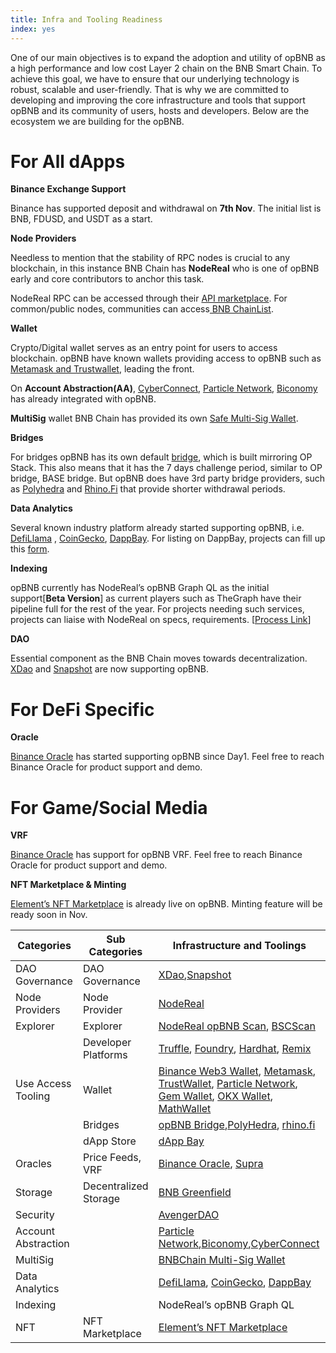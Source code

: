 ```yaml
---
title: Infra and Tooling Readiness 
index: yes
---
```


One of our main objectives is to expand the adoption and utility of opBNB as a high performance and low cost Layer 2 chain on the BNB Smart Chain. To achieve this goal, we have to ensure that our underlying technology is robust, scalable and user-friendly. That is why we are committed to developing and improving the core infrastructure and tools that support opBNB and its community of users, hosts and developers. Below are the ecosystem we are building for the opBNB.

# For All dApps

**Binance Exchange Support** 

Binance has supported deposit and withdrawal on **7th Nov**. The initial list is BNB, FDUSD, and USDT as a start. 

**Node Providers** 

Needless to mention that the stability of RPC nodes is crucial to any blockchain, in this instance BNB Chain has **NodeReal** who is one of opBNB early and core contributors to anchor this task. 

NodeReal RPC can be accessed through their [API marketplace](https://nodereal.io/api-marketplace/explore?chains=opbnb). For common/public nodes, communities can access[ BNB ChainList](https://www.bnbchainlist.org/). 

**Wallet** 

Crypto/Digital wallet serves as an entry point for users to access blockchain. opBNB have known wallets providing access to opBNB such as [Metamask and Trustwallet](https://docs.bnbchain.org/opbnb-docs/docs/build-on-opbnb/wallet-configuration), leading the front. 

On **Account Abstraction(AA)**, [CyberConnect](https://cyberconnect.me/), [Particle Network](https://wallet.particle.network/), [Biconomy](https://docs.biconomy.io/supportedchains/) has already integrated with opBNB. 

**MultiSig** wallet BNB Chain has provided its own [Safe Multi-Sig Wallet](https://docs.bnbchain.org/opbnb-docs/docs/build-on-opbnb/multisig-wallet). 

**Bridges** 

For bridges opBNB has its own default [bridge](https://opbnb-bridge.bnbchain.org/deposit), which is built mirroring OP Stack. This also means that it has the 7 days challenge period, similar to OP bridge, BASE bridge. But opBNB does have 3rd party bridge providers, such as [Polyhedra](https://zkbridge.com/opbnb) and [Rhino.Fi](https://app.rhino.fi/bridge?token=BNB&chainOut=OPBNB&chain=BINANCE) that provide shorter withdrawal periods. 

**Data Analytics**

Several known industry platform already started supporting opBNB, i.e. [DefiLlama](https://defillama.com/chain/opBNB) , [CoinGecko](https://www.coingecko.com/en/chains/opbnb), [DappBay](https://dappbay.bnbchain.org/ranking/chain/opbnb). For listing on DappBay, projects can fill up this [form](https://dappbay.bnbchain.org/submit-dapp).

**Indexing** 

opBNB currently has NodeReal’s opBNB Graph QL as the initial support[**Beta Version**] as current players such as TheGraph have their pipeline full for the rest of the year. For projects needing such services, projects can liaise with NodeReal on specs, requirements. [[Process Link](https://docs.google.com/document/d/1R0RcHKU27lBPMaSmwhwijlXLTQhs0Haa9LtKsxJbeAc/edit)]

**DAO** 

Essential component as the BNB Chain moves towards decentralization. [XDao](https://www.xdao.app/204) and [Snapshot](https://snapshot.org/#/?filter=networks&q=opbnb) are now supporting opBNB. 

# For DeFi Specific

**Oracle** 

[Binance Oracle](https://oracle.binance.com/docs/) has started supporting opBNB since Day1. Feel free to reach Binance Oracle for product support and demo.

# For Game/Social Media

**VRF** 

[Binance Oracle](https://oracle.binance.com/docs/vrf/overview) has support for opBNB VRF. Feel free to reach Binance Oracle for product support and demo. 

**NFT Marketplace & Minting** 

[Element’s NFT Marketplace](https://element.market/opbnb) is already live on opBNB. Minting feature will be ready soon in Nov. 



| Categories          | Sub Categories        | Infrastructure and Toolings                                  |
| ------------------- | --------------------- | ------------------------------------------------------------ |
| DAO Governance      | DAO Governance        | [XDao](https://www.xdao.app/204),[Snapshot](https://snapshot.org/#/?filter=networks&q=opbnb) |
| Node Providers      | Node Provider         | [NodeReal](https://nodereal.io/meganode)                     |
| Explorer            | Explorer              | [NodeReal opBNB Scan](https://mainnet.opbnbscan.com), [BSCScan](https://opbnb.bscscan.com/) |
|                     | Developer Platforms   | [Truffle](https://trufflesuite.com/), [Foundry](https://book.getfoundry.sh/), [Hardhat](https://hardhat.org/), [Remix](https://remix.ethereum.org/) |
| Use Access Tooling  | Wallet                | [Binance Web3 Wallet](https://www.binance.com/en/web3wallet), [Metamask](https://metamask.io/), [TrustWallet](https://trustwallet.com/), [Particle Network](https://wallet.particle.network/), [Gem Wallet](https://gemwallet.com/), [OKX Wallet](https://www.okx.com/nl/web3), [MathWallet](https://mathwallet.org/en-us/) |
|                     | Bridges               | [opBNB Bridge](https://opbnb-bridge.bnbchain.org/deposit),[PolyHedra](https://zkbridge.com/), [rhino.fi](https://app.rhino.fi/bridge?token=BNB&chainOut=OPBNB&chain=BINANCE) |
|                     | dApp Store            | [dApp Bay](https://dappbay.bnbchain.org/ranking/chain/opbnb) |
| Oracles             | Price Feeds, VRF      | [Binance Oracle](https://oracle.binance.com/), [Supra](https://supraoracles.com/)                |
| Storage             | Decentralized Storage | [BNB Greenfield](https://greenfield.bnbchain.org/en)         |
| Security            |                       | [AvengerDAO](https://www.avengerdao.org/)                    |
| Account Abstraction |                       | [Particle Network](https://wallet.particle.network/),[Biconomy](https://docs.biconomy.io/supportedchains/),[CyberConnect](https://cyberconnect.me/) |
| MultiSig            |                       | [BNBChain Multi-Sig Wallet](https://docs.bnbchain.org/opbnb-docs/docs/build-on-opbnb/multisig-wallet) |
| Data Analytics      |                       | [DefiLlama](https://defillama.com/chain/opBNB), [CoinGecko](https://www.coingecko.com/en/chains/opbnb), [DappBay](https://dappbay.bnbchain.org/ranking/chain/opbnb) |
| Indexing            |                       | NodeReal’s opBNB Graph QL                                |
| NFT                 | NFT Marketplace       | [Element’s NFT Marketplace](https://element.market/opbnb)    |

